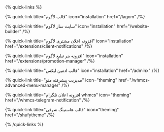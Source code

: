 <!-- {% callout type="note" %}
به دلیل اینکود بودن فایل های محصول، افزونه **Sodium** باید در هاست شما فعال باشد. [نحوه فعالسازی](/sodium/)

{% /callout %} -->

{% quick-links %}

{% quick-link title="قالب لاگوم" icon="installation" href="/lagom"  /%}

{% quick-link title="سایت ساز لاگوم" icon="installation" href="/website-builder"  /%}

{% quick-link title="افزونه اعلان مشتری لاگوم" icon="installation" href="/extensions/client-notifications"  /%}

{% quick-link title="افزونه بنر تبلیغ لاگوم" icon="installation" href="/extensions/promotion-manager"  /%}

{% quick-link title="قالب ادمین ایکس" icon="installation" href="/adminx"  /%}

{% quick-link title="مدیریت پیشرفته منو" icon="theming" href="/whmcs-advanced-menu-manager" /%}

{% quick-link title="افزونه اعلان تلگرام whmcs" icon="theming" href="/whmcs-telegram-notification" /%}

{% quick-link title="قالب هاستینگ شوفی" icon="theming" href="/shufytheme" /%}

{% /quick-links %}

